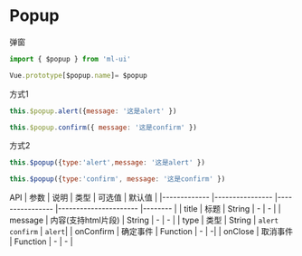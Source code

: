 # Popup

弹窗
```js
import { $popup } from 'ml-ui'

Vue.prototype[$popup.name]= $popup
```
方式1
```js
this.$popup.alert({message: '这是alert' }) 

this.$popup.confirm({ message: '这是confirm' }) 
```
方式2 
```js
this.$popup({type:'alert',message: '这是alert' }) 

this.$popup({type:'confirm', message: '这是confirm' }) 
```
API
| 参数          | 说明            | 类型            | 可选值                 | 默认值   |
|-------------  |---------------- |---------------- |---------------------- |-------- |
| title         | 标题   | String  | - | - |
| message         | 内容(支持html片段)   | String  | - | - |
| type         | 类型   | String  | `alert` `confirm`  |  `alert`| 
| onConfirm        | 确定事件   | Function  | - |  -| 
| onClose         | 取消事件   | Function  | - | - |

